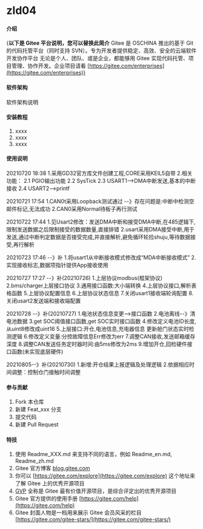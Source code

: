 # zld04

#### 介绍
{**以下是 Gitee 平台说明，您可以替换此简介**
Gitee 是 OSCHINA 推出的基于 Git 的代码托管平台（同时支持 SVN）。专为开发者提供稳定、高效、安全的云端软件开发协作平台
无论是个人、团队、或是企业，都能够用 Gitee 实现代码托管、项目管理、协作开发。企业项目请看 [https://gitee.com/enterprises](https://gitee.com/enterprises)}

#### 软件架构
软件架构说明


#### 安装教程

1.  xxxx
2.  xxxx
3.  xxxx

#### 使用说明

20210720 18:38
1.采用GD32官方库文件创建工程,CORE采用KEIL5自带
2.相关功能：
	2.1 PGIO输出功能
	2.2 SysTick
	2.3 USART1-->DMA中断发送,基本的中断接收
	2.4 USART2-->printf
	
20210721 17:54
1.CAN0t采用Loopback测试通过
 --》存在问题是:中断中检测空邮件标记,无法成功
 2.CAN0采用Normal待板子再行测试	
 

20210722 17:44
1.见Usart2修改：发送DMA中断和接受DMA中断,在485逻辑下,限制发送数据之后限制接受的数据数量,直接排错
2.usart采用DMA接受中断,用于发送,通过中断判定数据是否接受完成,并直接解析,避免循环轮捡shuju,等待数据接受,再行解析

20210723 17:46 --》补
1.将usart1从中断接收模式修改成“MDA中断接收模式”
2.实现接收标志,数据项指针提供App接收使用

20210727 17:27 --》补(20210726)
1.上层协议modbus(框架协议)
2.bms/charger上层接口协议
3.通用接口函数:大小端转换
4.上层协议接口,解析表格函数
5.上层协议配置信息
6.上层协议状态信息
7.关闭usart1接收端轮询配置
8.关闭usart2发送端和接收端配置

20210728 --》补(20210727)
1.电池状态信息变更-->接口函数
2.电池离线--》清电池数据
3.get SOC阈值接口函数,get SOC实时接口函数
4.修改定义电池ID长度,从uint8修改成uint16
5.上层接口:开仓,电池信息,充电器信息 更新舱门状态实时检测逻辑
6.修改定义变量:分控故障信息Err修改为err
7.调整CAN接收,发送邮箱缓存深度
8.调整CAN发送任务定时器时间:由5ms修改为2ms
9.增加开仓,回检硬件接口函数(未实现底层硬件)

20210805--》补(20210730)
1.新增:开仓结果上报逻辑及处理逻辑
2.依据相应时间调整：控制仓门接触时间调整

#### 参与贡献

1.  Fork 本仓库
2.  新建 Feat_xxx 分支
3.  提交代码
4.  新建 Pull Request


#### 特技

1.  使用 Readme\_XXX.md 来支持不同的语言，例如 Readme\_en.md, Readme\_zh.md
2.  Gitee 官方博客 [blog.gitee.com](https://blog.gitee.com)
3.  你可以 [https://gitee.com/explore](https://gitee.com/explore) 这个地址来了解 Gitee 上的优秀开源项目
4.  [GVP](https://gitee.com/gvp) 全称是 Gitee 最有价值开源项目，是综合评定出的优秀开源项目
5.  Gitee 官方提供的使用手册 [https://gitee.com/help](https://gitee.com/help)
6.  Gitee 封面人物是一档用来展示 Gitee 会员风采的栏目 [https://gitee.com/gitee-stars/](https://gitee.com/gitee-stars/)
